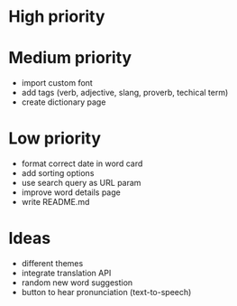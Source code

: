 # High priority

# Medium priority
- import custom font
- add tags (verb, adjective, slang, proverb, techical term)
- create dictionary page

# Low priority
- format correct date in word card
- add sorting options
- use search query as URL param
- improve word details page
- write README.md

# Ideas
- different themes
- integrate translation API
- random new word suggestion
- button to hear pronunciation (text-to-speech)